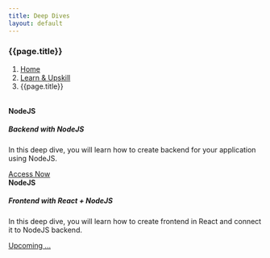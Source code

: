 ```yaml
---
title: Deep Dives
layout: default
---
```


<h3>{{page.title}}</h3>
<div style="margin-bottom:2rem;">
  <nav aria-label="breadcrumb">
    <ol class="breadcrumb">
      <li class="breadcrumb-item"><a href="/">Home</a></li>
      <li class="breadcrumb-item"><a href="/learn">Learn & Upskill</a></li>
      <li class="breadcrumb-item active" aria-current="page">{{page.title}}</li>
    </ol>
  </nav>
</div>
<div class="row">
    <div class="col-md-4">
        <div class="card border-success mb-3">
            <div class="card-header"><strong>NodeJS</strong></div>
            <div class="card-body text-success">
            <h5 class="card-title">Backend with NodeJS</h5>
            <p class="card-text">In this deep dive, you will learn how to create backend for your application using NodeJS.</p>
            <a href="{{site.baseurl}}/node-backend" class="btn btn-success">Access Now</a>
            </div>
        </div>
    </div>
    <div class="col-md-4">
    <div class="card border-secondary mb-3">
      <div class="card-header"><strong>NodeJS</strong></div>
      <div class="card-body text-secondary">
        <h5 class="card-title">Frontend with React + NodeJS</h5>
        <p class="card-text">
          In this deep dive, you will learn how to create frontend in React and
          connect it to NodeJS backend.
        </p>
        <a href="#" class="btn btn-secondary">Upcoming ...</a>
      </div>
    </div>
  </div>
</div>
